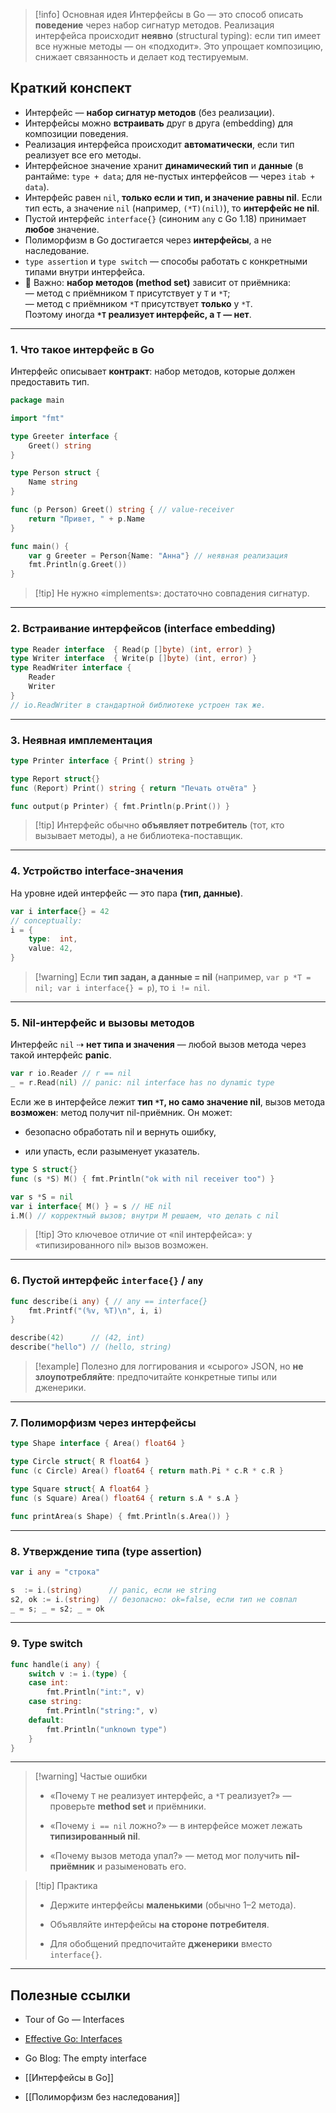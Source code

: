 > [!info] Основная идея 
> Интерфейсы в Go — это способ описать **поведение** через набор сигнатур методов. Реализация интерфейса происходит **неявно** (structural typing): если тип имеет все нужные методы — он «подходит». Это упрощает композицию, снижает связанность и делает код тестируемым.

## Краткий конспект

- Интерфейс — **набор сигнатур методов** (без реализации).
- Интерфейсы можно **встраивать** друг в друга (embedding) для композиции поведения.
- Реализация интерфейса происходит **автоматически**, если тип реализует все его методы.
- Интерфейсное значение хранит **динамический тип** и **данные** (в рантайме: `type + data`; для не-пустых интерфейсов — через `itab + data`).
- Интерфейс равен `nil`, **только если и тип, и значение равны nil**. Если тип есть, а значение `nil` (например, `(*T)(nil)`), то **интерфейс не nil**.
- Пустой интерфейс `interface{}` (синоним `any` с Go 1.18) принимает **любое** значение.
- Полиморфизм в Go достигается через **интерфейсы**, а не наследование.
- `type assertion` и `type switch` — способы работать с конкретными типами внутри интерфейса.
- 🔎 Важно: **набор методов (method set)** зависит от приёмника:  
  — метод с приёмником `T` присутствует у `T` и `*T`;  
  — метод с приёмником `*T` присутствует **только** у `*T`.  
  Поэтому иногда **`*T` реализует интерфейс, а `T` — нет**.

---

### 1. Что такое интерфейс в Go

Интерфейс описывает **контракт**: набор методов, которые должен предоставить тип.

```go
package main

import "fmt"

type Greeter interface {
    Greet() string
}

type Person struct {
    Name string
}

func (p Person) Greet() string { // value-receiver
    return "Привет, " + p.Name
}

func main() {
    var g Greeter = Person{Name: "Анна"} // неявная реализация
    fmt.Println(g.Greet())
}
````

> [!tip] Не нужно «implements»: достаточно совпадения сигнатур.

---

### 2. Встраивание интерфейсов (interface embedding)

```go
type Reader interface  { Read(p []byte) (int, error) }
type Writer interface  { Write(p []byte) (int, error) }
type ReadWriter interface {
    Reader
    Writer
}
// io.ReadWriter в стандартной библиотеке устроен так же.
```

---

### 3. Неявная имплементация

```go
type Printer interface { Print() string }

type Report struct{}
func (Report) Print() string { return "Печать отчёта" }

func output(p Printer) { fmt.Println(p.Print()) }
```

> [!tip] Интерфейс обычно **объявляет потребитель** (тот, кто вызывает методы), а не библиотека-поставщик.

---

### 4. Устройство interface-значения

На уровне идей интерфейс — это пара **(тип, данные)**.

```go
var i interface{} = 42
// conceptually:
i = {
    type:  int,
    value: 42,
}
```

> [!warning] Если **тип задан, а данные = nil** (например, `var p *T = nil; var i interface{} = p`), то `i != nil`.

---

### 5. Nil-интерфейс и вызовы методов

Интерфейс `nil` ⇢ **нет типа и значения** — любой вызов метода через такой интерфейс **panic**.

```go
var r io.Reader // r == nil
_ = r.Read(nil) // panic: nil interface has no dynamic type
```

Если же в интерфейсе лежит **тип `*T`, но само значение nil**, вызов метода **возможен**: метод получит nil-приёмник. Он может:

- безопасно обработать nil и вернуть ошибку,
    
- или упасть, если разыменует указатель.
    

```go
type S struct{}
func (s *S) M() { fmt.Println("ok with nil receiver too") }

var s *S = nil
var i interface{ M() } = s // НЕ nil
i.M() // корректный вызов; внутри M решаем, что делать с nil
```

> [!tip] Это ключевое отличие от «nil интерфейса»: у «типизированного nil» вызов возможен.

---

### 6. Пустой интерфейс `interface{}` / `any`

```go
func describe(i any) { // any == interface{}
    fmt.Printf("(%v, %T)\n", i, i)
}

describe(42)      // (42, int)
describe("hello") // (hello, string)
```

> [!example] Полезно для логгирования и «сырого» JSON, но **не злоупотребляйте**: предпочитайте конкретные типы или дженерики.

---

### 7. Полиморфизм через интерфейсы

```go
type Shape interface { Area() float64 }

type Circle struct{ R float64 }
func (c Circle) Area() float64 { return math.Pi * c.R * c.R }

type Square struct{ A float64 }
func (s Square) Area() float64 { return s.A * s.A }

func printArea(s Shape) { fmt.Println(s.Area()) }
```

---

### 8. Утверждение типа (type assertion)

```go
var i any = "строка"

s  := i.(string)      // panic, если не string
s2, ok := i.(string)  // безопасно: ok=false, если тип не совпал
_ = s; _ = s2; _ = ok
```

---

### 9. Type switch

```go
func handle(i any) {
    switch v := i.(type) {
    case int:
        fmt.Println("int:", v)
    case string:
        fmt.Println("string:", v)
    default:
        fmt.Println("unknown type")
    }
}
```

---

> [!warning] Частые ошибки
> 
> - «Почему `T` не реализует интерфейс, а `*T` реализует?» — проверьте **method set** и приёмники.
>     
> - «Почему `i == nil` ложно?» — в интерфейсе может лежать **типизированный nil**.
>     
> - «Почему вызов метода упал?» — метод мог получить **nil-приёмник** и разыменовать его.
>     

> [!tip] Практика
> 
> - Держите интерфейсы **маленькими** (обычно 1–2 метода).
>     
> - Объявляйте интерфейсы **на стороне потребителя**.
>     
> - Для обобщений предпочитайте **дженерики** вместо `interface{}`.
>     

---

## Полезные ссылки

- Tour of Go — Interfaces
    
- [Effective Go: Interfaces](https://go.dev/doc/effective_go#interfaces)
    
- Go Blog: The empty interface
    
- [[Интерфейсы в Go]]
    
- [[Полиморфизм без наследования]]